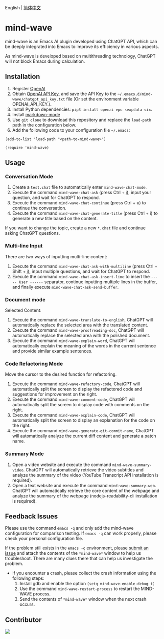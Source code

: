 English | [简体中文](./README.zh-CN.md)

# mind-wave
mind-wave is an Emacs AI plugin developed using ChatGPT API, which can be deeply integrated into Emacs to improve its efficiency in various aspects.

As mind-wave is developed based on multithreading technology, ChatGPT will not block Emacs during calculation.

## Installation
1. Register [OpenAI](https://platform.openai.com)
2. Obtain [OpenAI API Key](https://platform.openai.com/account/api-keys), and save the API Key to the `~/.emacs.d/mind-wave/chatgpt_api_key.txt` file (Or set the environment variable OPENAI_API_KEY.).
3. Install Python dependencies: `pip3 install openai epc sexpdata six`.
4. Install [markdown-mode](https://github.com/jrblevin/markdown-mode)
5. Use `git clone` to download this repository and replace the `load-path` path in the configuration below.
6. Add the following code to your configuration file `~/.emacs`:
```elisp
(add-to-list 'load-path "<path-to-mind-wave>")

(require 'mind-wave)
```

## Usage
### Conversation Mode
1. Create a `test.chat` file to automatically enter `mind-wave-chat-mode`.
2. Execute the command `mind-wave-chat-ask` (press Ctrl + j), input your question, and wait for ChatGPT to respond.
3. Execute the command `mind-wave-chat-continue` (press Ctrl + u) to continue the conversation.
4. Execute the command `mind-wave-chat-generate-title` (press Ctrl + i) to generate a new title based on the content.

If you want to change the topic, create a new `*.chat` file and continue asking ChatGPT questions.

### Multi-line Input
There are two ways of inputting multi-line content:

1. Execute the command `mind-wave-chat-ask-with-multiline` (press Ctrl + Shift + j), input multiple questions, and wait for ChatGPT to respond.
2. Execute the command `mind-wave-chat-ask-insert-line` to insert the `----- User ------` separator, continue inputting multiple lines in the buffer, and finally execute `mind-wave-chat-ask-send-buffer`.

### Document mode
Selected Content:

1. Execute the command `mind-wave-translate-to-english`, ChatGPT will automatically replace the selected area with the translated content.
2. Execute the command `mind-wave-proofreading-doc`, ChatGPT will automatically replace the selected area with the polished document. 
3. Execute the command `mind-wave-explain-word`, ChatGPT will automatically explain the meaning of the words in the current sentence and provide similar example sentences.

### Code Refactoring Mode
Move the cursor to the desired function for refactoring.

1. Execute the command `mind-wave-refactory-code`, ChatGPT will automatically split the screen to display the refactored code and suggestions for improvement on the right.
2. Execute the command `mind-wave-comment-code`, ChatGPT will automatically split the screen to display code with comments on the right.
3. Execute the command `mind-wave-explain-code`, ChatGPT will automatically split the screen to display an explanation for the code on the right.
4. Execute the command `mind-wave-generate-git-commit-name`, ChatGPT will automatically analyze the current diff content and generate a patch name.

### Summary Mode
1. Open a video website and execute the command `mind-wave-summary-video`. ChatGPT will automatically retrieve the video subtitles and analyze the summary of the video (YouTube Transcript API installation is required).
2. Open a text website and execute the command `mind-wave-summary-web`. ChatGPT will automatically retrieve the core content of the webpage and analyze the summary of the webpage (nodejs-readability-cli installation is required).

## Feedback Issues

Please use the command `emacs -q` and only add the mind-wave configuration for comparison testing. If `emacs -q` can work properly, please check your personal configuration file.

If the problem still exists in the `emacs -q` environment, please [submit an issue](https://github.com/manateelazycat/mind-wave/issues/new) and attach the contents of the `*mind-wave*` window to help us troubleshoot. There are many clues there that can help us investigate the problem.

* If you encounter a crash, please collect the crash information using the following steps:
  1. Install gdb and enable the option `(setq mind-wave-enable-debug t)`
  2. Use the command `mind-wave-restart-process` to restart the MIND-WAVE process.
  3. Send the contents of `*mind-wave*` window when the next crash occurs.
  
## Contributor

<a href = "https://github.com/manateelazycat/mind-wave/graphs/contributors">
  <img src = "https://contrib.rocks/image?repo=manateelazycat/mind-wave"/>
</a>
